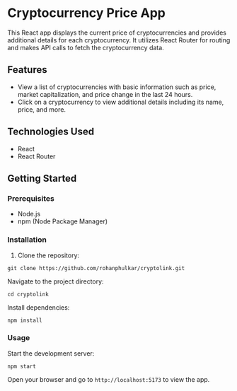 # Cryptocurrency Price App

This React app displays the current price of cryptocurrencies and provides additional details for each cryptocurrency. It utilizes React Router for routing and makes API calls to fetch the cryptocurrency data.

## Features

- View a list of cryptocurrencies with basic information such as price, market capitalization, and price change in the last 24 hours.
- Click on a cryptocurrency to view additional details including its name, price, and more.

## Technologies Used

- React
- React Router

## Getting Started

### Prerequisites

- Node.js
- npm (Node Package Manager)

### Installation

1. Clone the repository:

```
git clone https://github.com/rohanphulkar/cryptolink.git
```
Navigate to the project directory:

```
cd cryptolink
```
Install dependencies:

```
npm install
```
### Usage

Start the development server:
```
npm start
```
Open your browser and go to `http://localhost:5173` to view the app.
